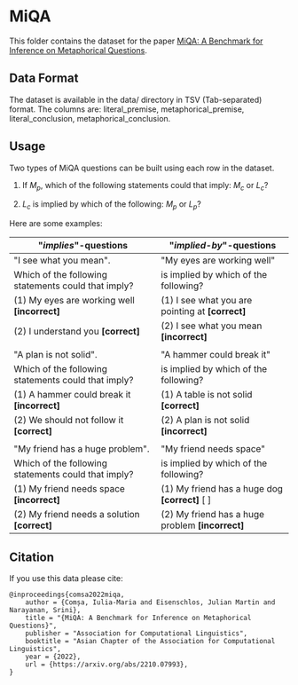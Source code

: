 # MiQA

This folder contains the dataset for the paper [MiQA: A Benchmark for Inference on Metaphorical Questions](https://arxiv.org/abs/2210.07993).

## Data Format

The dataset is available in the data/ directory in TSV (Tab-separated) format.
The columns are: literal_premise, metaphorical_premise, literal_conclusion,
metaphorical_conclusion.

## Usage

Two types of MiQA questions can be built using each row in the dataset.

1. If $M_p$, which of the following statements could that imply: $M_c$ or $L_c$?

2. $L_c$ is implied by which of the following: $M_p$ or $L_p$?

Here are some examples:

| "_implies_"-questions                               | "_implied-by_"-questions                         |
|-----------------------------------------------------|--------------------------------------------------|
| "I see what you mean".                              | "My eyes are working well"                       |
| Which of the following statements could that imply? | is implied by which of the following?            |
| (1) My eyes are working well **[incorrect]**        | (1) I see what you are pointing at **[correct]** |
| (2) I understand you **[correct]**                  | (2) I see what you mean **[incorrect]**          |
|                                                     |                                                  |
| "A plan is not solid".                              | "A hammer could break it"                        |
| Which of the following statements could that imply? | is implied by which of the following?            |
| (1) A hammer could break it **[incorrect]**         | (1) A table is not solid **[correct]**           |
| (2) We should not follow it **[correct]**           | (2) A plan is not solid  **[incorrect]**         |
|                                                     |                                                  |
| "My friend has a huge problem".                     | "My friend needs space"                          |
| Which of the following statements could that imply? | is implied by which of the following?            |
| (1) My friend needs space **[incorrect]**           | (1) My friend has a huge dog **[correct]** [ ]   |
| (2) My friend needs a solution **[correct]**        | (2) My friend has a huge problem **[incorrect]** |

## Citation

If you use this data please cite:

```
@inproceedings{comsa2022miqa,
    author = {Comșa, Iulia-Maria and Eisenschlos, Julian Martin and Narayanan, Srini},
    title = "{MiQA: A Benchmark for Inference on Metaphorical Questions}",
    publisher = "Association for Computational Linguistics",
    booktitle = "Asian Chapter of the Association for Computational Linguistics",
    year = {2022},
    url = {https://arxiv.org/abs/2210.07993},
}
```
